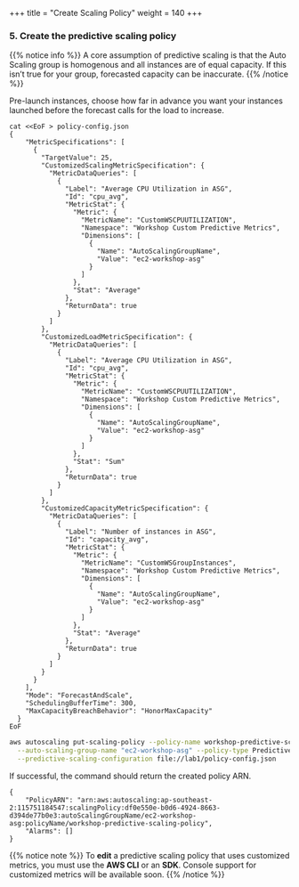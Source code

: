 +++
title = "Create Scaling Policy"
weight = 140
+++

### 5. Create the predictive scaling policy

{{% notice info %}}
A core assumption of predictive scaling is that the Auto Scaling group is homogenous and all instances are of equal capacity. If this isn’t true for your group, forecasted capacity can be inaccurate.
{{% /notice %}}

Pre-launch instances, choose how far in advance you want your instances launched before the forecast calls for the load to increase.

```
cat <<EoF > policy-config.json
{
    "MetricSpecifications": [
      {
        "TargetValue": 25,
        "CustomizedScalingMetricSpecification": {
          "MetricDataQueries": [
            {
              "Label": "Average CPU Utilization in ASG",
              "Id": "cpu_avg",
              "MetricStat": {
                "Metric": {
                  "MetricName": "CustomWSCPUUTILIZATION",
                  "Namespace": "Workshop Custom Predictive Metrics",
                  "Dimensions": [
                    {
                      "Name": "AutoScalingGroupName",
                      "Value": "ec2-workshop-asg"
                    }
                  ]
                },
                "Stat": "Average"
              },
              "ReturnData": true
            }
          ]
        },
        "CustomizedLoadMetricSpecification": {
          "MetricDataQueries": [
            {
              "Label": "Average CPU Utilization in ASG",
              "Id": "cpu_avg",
              "MetricStat": {
                "Metric": {
                  "MetricName": "CustomWSCPUUTILIZATION",
                  "Namespace": "Workshop Custom Predictive Metrics",
                  "Dimensions": [
                    {
                      "Name": "AutoScalingGroupName",
                      "Value": "ec2-workshop-asg"
                    }
                  ]
                },
                "Stat": "Sum"
              },
              "ReturnData": true
            }
          ]
        },
        "CustomizedCapacityMetricSpecification": {
          "MetricDataQueries": [
            {
              "Label": "Number of instances in ASG",
              "Id": "capacity_avg",
              "MetricStat": {
                "Metric": {
                  "MetricName": "CustomWSGroupInstances",
                  "Namespace": "Workshop Custom Predictive Metrics",
                  "Dimensions": [
                    {
                      "Name": "AutoScalingGroupName",
                      "Value": "ec2-workshop-asg"
                    }
                  ]
                },
                "Stat": "Average"
              },
              "ReturnData": true
            }
          ]
        }
      }
    ],
    "Mode": "ForecastAndScale",
    "SchedulingBufferTime": 300,
    "MaxCapacityBreachBehavior": "HonorMaxCapacity"
  }
EoF
```

```bash
aws autoscaling put-scaling-policy --policy-name workshop-predictive-scaling-policy \
  --auto-scaling-group-name "ec2-workshop-asg" --policy-type PredictiveScaling \
  --predictive-scaling-configuration file://lab1/policy-config.json
```

If successful, the command should return the created policy ARN.

```
{
    "PolicyARN": "arn:aws:autoscaling:ap-southeast-2:115751184547:scalingPolicy:df0e550e-b0d6-4924-8663-d394de77b0e3:autoScalingGroupName/ec2-workshop-asg:policyName/workshop-predictive-scaling-policy",
    "Alarms": []
}
```

{{% notice note %}}
To **edit** a predictive scaling policy that uses customized metrics, you must use the **AWS CLI** or an **SDK**. Console support for customized metrics will be available soon.
{{% /notice %}}
